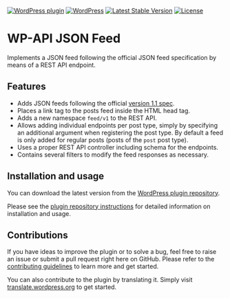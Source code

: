 [![WordPress plugin](https://img.shields.io/wordpress/plugin/v/wp-api-json-feed.svg?maxAge=2592000)](https://wordpress.org/plugins/wp-api-json-feed/)
[![WordPress](https://img.shields.io/wordpress/v/wp-api-json-feed.svg?maxAge=2592000)](https://wordpress.org/plugins/wp-api-json-feed/)
[![Latest Stable Version](https://poser.pugx.org/felixarntz/wp-api-json-feed/version)](https://packagist.org/packages/felixarntz/wp-api-json-feed)
[![License](https://poser.pugx.org/felixarntz/wp-api-json-feed/license)](https://packagist.org/packages/felixarntz/wp-api-json-feed)

# WP-API JSON Feed

Implements a JSON feed following the official JSON feed specification by means of a REST API endpoint.

## Features

* Adds JSON feeds following the official [version 1.1 spec](https://jsonfeed.org/version/1.1).
* Places a link tag to the posts feed inside the HTML head tag.
* Adds a new namespace `feed/v1` to the REST API.
* Allows adding individual endpoints per post type, simply by specifying an additional argument when registering the post type. By default a feed is only added for regular posts (posts of the `post` post type).
* Uses a proper REST API controller including schema for the endpoints.
* Contains several filters to modify the feed responses as necessary.

## Installation and usage

You can download the latest version from the [WordPress plugin repository](https://wordpress.org/plugins/wp-api-json-feed/).

Please see the [plugin repository instructions](https://wordpress.org/plugins/wp-api-json-feed/#installation) for detailed information on installation and usage.

## Contributions

If you have ideas to improve the plugin or to solve a bug, feel free to raise an issue or submit a pull request right here on GitHub. Please refer to the [contributing guidelines](https://github.com/felixarntz/wp-api-json-feed/blob/main/CONTRIBUTING.md) to learn more and get started.

You can also contribute to the plugin by translating it. Simply visit [translate.wordpress.org](https://translate.wordpress.org/projects/wp-plugins/wp-api-json-feed) to get started.
